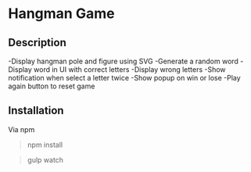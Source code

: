 # Hangman Game

## Description
-Display hangman pole and figure using SVG
-Generate a random word
-Display word in UI with correct letters
-Display wrong letters
-Show notification when select a letter twice
-Show popup on win or lose
-Play again button to reset game

## Installation

Via npm

> npm install

> gulp watch
